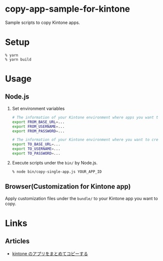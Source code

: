 # copy-app-sample-for-kintone
Sample scripts to copy Kintone apps.

# Setup
```
% yarn
% yarn build
```

# Usage
## Node.js
1. Set environment variables
    ```sh
    # The information of your Kintone environment where apps you want to copy locate in.
    export FROM_BASE_URL=...
    export FROM_USERNAME=...
    export FROM_PASSWORD=...

    # The information of your Kintone environment where you want to create copies of apps.
    export TO_BASE_URL=...
    export TO_USERNAME=...
    export TO_PASSWORD=...
    ```
1. Execute scripts under the `bin/` by Node.js.
    ```
    % node bin/copy-single-app.js YOUR_APP_ID
    ```

## Browser(Customization for Kintone app)
Apply customization files under the `bundle/` to your Kintone app you want to copy.



# Links
## Articles
- [kintone のアプリをまとめてコピーする](https://zenn.dev/shintaro_nagata/articles/ab6be9f8b03d7a)